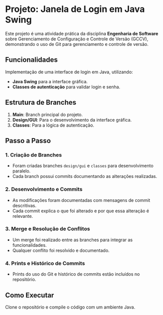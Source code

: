 # Projeto: Janela de Login em Java Swing

Este projeto é uma atividade prática da disciplina **Engenharia de Software** sobre Gerenciamento de Configuração e Controle de Versão (GCCV), demonstrando o uso de Git para gerenciamento e controle de versão.

## Funcionalidades

Implementação de uma interface de login em Java, utilizando:
- **Java Swing** para a interface gráfica.
- **Classes de autenticação** para validar login e senha.

## Estrutura de Branches

1. **Main**: Branch principal do projeto.
2. **Design/GUI**: Para o desenvolvimento da interface gráfica.
3. **Classes**: Para a lógica de autenticação.

## Passo a Passo

### 1. Criação de Branches
- Foram criadas branches `design/gui` e `classes` para desenvolvimento paralelo.
- Cada branch possui commits documentando as alterações realizadas.

### 2. Desenvolvimento e Commits
- As modificações foram documentadas com mensagens de commit descritivas.
- Cada commit explica o que foi alterado e por que essa alteração é relevante.

### 3. Merge e Resolução de Conflitos
- Um merge foi realizado entre as branches para integrar as funcionalidades.
- Qualquer conflito foi resolvido e documentado.

### 4. Prints e Histórico de Commits
- Prints do uso do Git e histórico de commits estão incluídos no repositório.

## Como Executar
Clone o repositório e compile o código com um ambiente Java.
